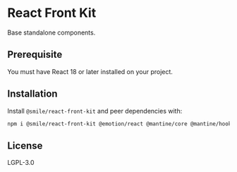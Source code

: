 # React Front Kit

Base standalone components.

## Prerequisite

You must have React 18 or later installed on your project.

## Installation

Install `@smile/react-front-kit` and peer dependencies with:

```bash
npm i @smile/react-front-kit @emotion/react @mantine/core @mantine/hooks @mantine/styles @phosphor-icons/react
```

## License

LGPL-3.0
